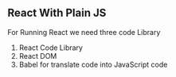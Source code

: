 ## React With Plain JS

For Running React we need three code Library

1. React Code Library 
2. React DOM
3. Babel for translate code into JavaScript code



